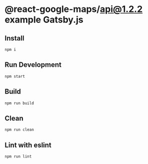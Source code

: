 # @react-google-maps/api@1.2.2 example Gatsby.js

## Install

```#!/bin/bash
npm i
```

## Run Development

```#!/bin/bash
npm start
```

## Build

```#!/bin/bash
npm run build
```

## Clean

```#!/bin/bash
npm run clean
```

## Lint with eslint

```#!/bin/bash
npm run lint
```

